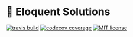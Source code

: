 # :microscope: Eloquent Solutions

[![travis build](https://img.shields.io/travis/ericdouglas/eloquent-solutions.svg?style=flat-square)](https://travis-ci.org/ericdouglas/eloquent-solutions)
[![codecov coverage](https://img.shields.io/codecov/c/github/ericdouglas/eloquent-solutions.svg?style=flat-square)](https://codecov.io/github/ericdouglas/eloquent-solutions)
[![MIT license](https://img.shields.io/npm/l/binary-machine.svg?style=flat-square)](http://ericdouglas.mit-license.org/)


